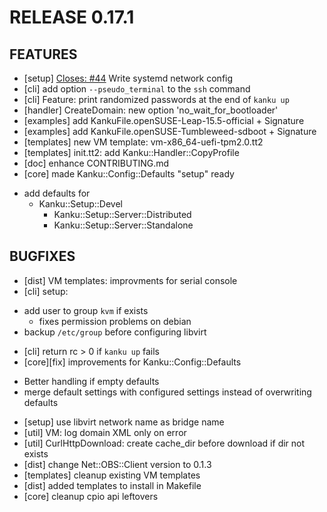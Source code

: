# RELEASE 0.17.1

## FEATURES

* [setup] [Closes: #44](https://github.com/M0ses/kanku/issues/44) Write systemd network config
* [cli] add option `--pseudo_terminal` to the `ssh` command
* [cli] Feature: print randomized passwords at the end of `kanku up`
* [handler] CreateDomain: new option 'no_wait_for_bootloader'
* [examples] add KankuFile.openSUSE-Leap-15.5-official + Signature
* [examples] add KankuFile.openSUSE-Tumbleweed-sdboot + Signature
* [templates] new VM template: vm-x86_64-uefi-tpm2.0.tt2
* [templates] init.tt2: add Kanku::Handler::CopyProfile
* [doc] enhance CONTRIBUTING.md
* [core] made Kanku::Config::Defaults "setup" ready

- add defaults for
  - Kanku::Setup::Devel
    - Kanku::Setup::Server::Distributed
    - Kanku::Setup::Server::Standalone


## BUGFIXES

* [dist] VM templates: improvments for serial console
* [cli] setup:

- add user to group `kvm` if exists 
  - fixes permission problems on debian
- backup `/etc/group` before configuring libvirt
* [cli] return rc > 0 if `kanku up` fails
* [core][fix] improvements for Kanku::Config::Defaults

- Better handling if empty defaults
- merge default settings with configured settings instead of overwriting defaults
* [setup] use libvirt network name as  bridge name
* [util] VM: log domain XML only on error
* [util] CurlHttpDownload: create cache_dir before download if dir not exists
* [dist] change Net::OBS::Client version to 0.1.3
* [templates] cleanup existing VM templates
* [dist] added templates to install in Makefile
* [core] cleanup cpio api leftovers



